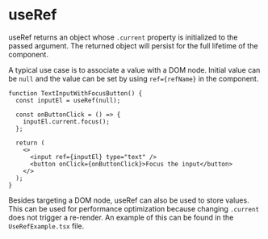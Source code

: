 # useRef

useRef returns an object whose `.current` property is initialized to the passed argument. The returned object will persist for the full lifetime of the component.

A typical use case is to associate a value with a DOM node. Initial value can be `null` and the value can be set by using `ref={refName}` in the component.

```tsx
function TextInputWithFocusButton() {
  const inputEl = useRef(null);

  const onButtonClick = () => {
    inputEl.current.focus();
  };

  return (
    <>
      <input ref={inputEl} type="text" />
      <button onClick={onButtonClick}>Focus the input</button>
    </>
  );
}
```

Besides targeting a DOM node, useRef can also be used to store values. This can be used for performance optimization because changing `.current` does not trigger a re-render. An example of this can be found in the `UseRefExample.tsx` file.
